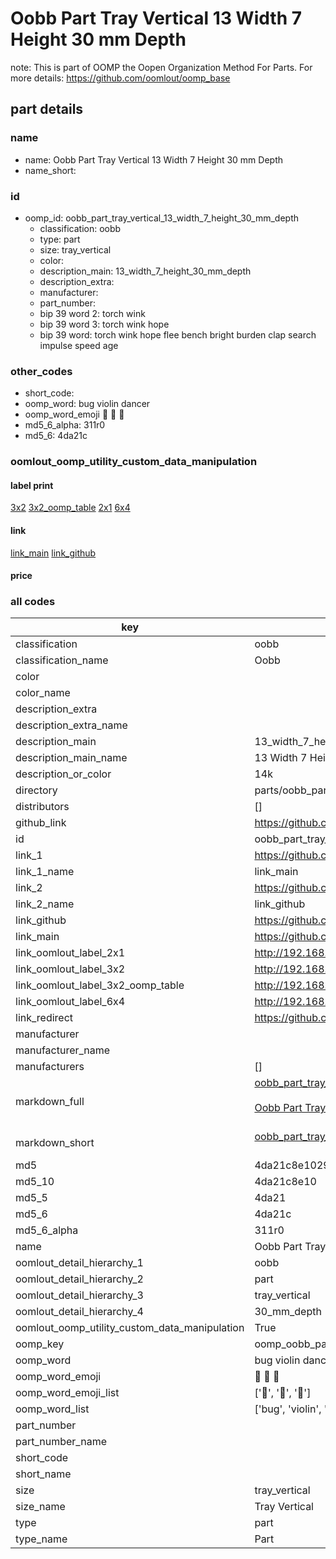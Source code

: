 # Oobb Part Tray Vertical 13 Width 7 Height 30 mm Depth  

note: This is part of OOMP the Oopen Organization Method For Parts. For more details: https://github.com/oomlout/oomp_base

##  part details
  







### name
* name: Oobb Part Tray Vertical 13 Width 7 Height 30 mm Depth
* name_short: 
### id
* oomp_id: oobb_part_tray_vertical_13_width_7_height_30_mm_depth
  * classification: oobb
  * type: part
  * size: tray_vertical
  * color: 
  * description_main: 13_width_7_height_30_mm_depth
  * description_extra: 
  * manufacturer: 
  * part_number: 
  * bip 39 word 2: torch wink
  * bip 39 word 3: torch wink hope
  * bip 39 word: torch wink hope flee bench bright burden clap search impulse speed age

### other_codes
* short_code: 
* oomp_word: bug violin dancer
* oomp_word_emoji :bug: :violin: :dancer:
* md5_6_alpha: 311r0
* md5_6: 4da21c






### oomlout_oomp_utility_custom_data_manipulation
#### label print
[3x2](http://192.168.1.245:1112/?label=oomp%20311r0)
[3x2_oomp_table](http://192.168.1.108:1112/?label=oomp%20311r0)
[2x1](http://192.168.1.242:1112/?label=oomp%20311r0)
[6x4](http://192.168.1.55:1112/?label=oomp%20311r0)    

#### link

[link_main](https://github.com/oomlout/oomlout_oomp_version_1_messy/tree/main/parts/oobb_part_tray_vertical_13_width_7_height_30_mm_depth) [link_github](https://github.com/oomlout/oomlout_oomp_version_1_messy/tree/main/parts/oobb_part_tray_vertical_13_width_7_height_30_mm_depth)                             

#### price







### all codes 
| key | value |  
| --- | --- |  
| classification | oobb |  
| classification_name | Oobb |  
| color |  |  
| color_name |  |  
| description_extra |  |  
| description_extra_name |  |  
| description_main | 13_width_7_height_30_mm_depth |  
| description_main_name | 13 Width 7 Height 30 mm Depth |  
| description_or_color | 14k |  
| directory | parts/oobb_part_tray_vertical_13_width_7_height_30_mm_depth |  
| distributors | [] |  
| github_link | https://github.com/oomlout/oomlout_oomp_part_src/tree/main/parts/oobb_part_tray_vertical_13_width_7_height_30_mm_depth |  
| id | oobb_part_tray_vertical_13_width_7_height_30_mm_depth |  
| link_1 | https://github.com/oomlout/oomlout_oomp_version_1_messy/tree/main/parts/oobb_part_tray_vertical_13_width_7_height_30_mm_depth |  
| link_1_name | link_main |  
| link_2 | https://github.com/oomlout/oomlout_oomp_version_1_messy/tree/main/parts/oobb_part_tray_vertical_13_width_7_height_30_mm_depth |  
| link_2_name | link_github |  
| link_github | https://github.com/oomlout/oomlout_oomp_version_1_messy/tree/main/parts/oobb_part_tray_vertical_13_width_7_height_30_mm_depth |  
| link_main | https://github.com/oomlout/oomlout_oomp_version_1_messy/tree/main/parts/oobb_part_tray_vertical_13_width_7_height_30_mm_depth |  
| link_oomlout_label_2x1 | http://192.168.1.242:1112/?label=oomp%20311r0 |  
| link_oomlout_label_3x2 | http://192.168.1.245:1112/?label=oomp%20311r0 |  
| link_oomlout_label_3x2_oomp_table | http://192.168.1.108:1112/?label=oomp%20311r0 |  
| link_oomlout_label_6x4 | http://192.168.1.55:1112/?label=oomp%20311r0 |  
| link_redirect | https://github.com/oomlout/oomlout_oomp_version_1_messy/tree/main/parts/oobb_part_tray_vertical_13_width_7_height_30_mm_depth |  
| manufacturer |  |  
| manufacturer_name |  |  
| manufacturers | [] |  
| markdown_full | [oobb_part_tray_vertical_13_width_7_height_30_mm_depth](none)<br>[](none)<br>[Oobb Part Tray Vertical 13 Width 7 Height 30 Mm Depth](none)<br><br> |  
| markdown_short | [oobb_part_tray_vertical_13_width_7_height_30_mm_depth](none)<br><br> |  
| md5 | 4da21c8e1029c3d0700a858cdafef72a |  
| md5_10 | 4da21c8e10 |  
| md5_5 | 4da21 |  
| md5_6 | 4da21c |  
| md5_6_alpha | 311r0 |  
| name | Oobb Part Tray Vertical 13 Width 7 Height 30 mm Depth |  
| oomlout_detail_hierarchy_1 | oobb |  
| oomlout_detail_hierarchy_2 | part |  
| oomlout_detail_hierarchy_3 | tray_vertical |  
| oomlout_detail_hierarchy_4 | 30_mm_depth |  
| oomlout_oomp_utility_custom_data_manipulation | True |  
| oomp_key | oomp_oobb_part_tray_vertical_13_width_7_height_30_mm_depth |  
| oomp_word | bug violin dancer |  
| oomp_word_emoji | :bug: :violin: :dancer: |  
| oomp_word_emoji_list | [':bug:', ':violin:', ':dancer:'] |  
| oomp_word_list | ['bug', 'violin', 'dancer'] |  
| part_number |  |  
| part_number_name |  |  
| short_code |  |  
| short_name |  |  
| size | tray_vertical |  
| size_name | Tray Vertical |  
| type | part |  
| type_name | Part |  
